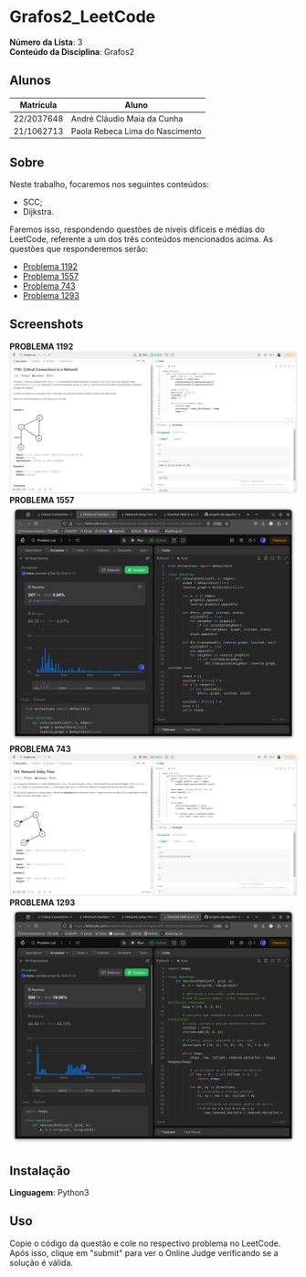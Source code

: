 # Grafos2_LeetCode

**Número da Lista**: 3<br>
**Conteúdo da Disciplina**: Grafos2<br>

## Alunos
|Matrícula | Aluno |
| -- | -- |
| 22/2037648  |  André Cláudio Maia da Cunha |
| 21/1062713 |  	Paola Rebeca Lima do Nascimento |

## Sobre 
Neste trabalho, focaremos nos seguintes conteúdos:
- SCC;
- Dijkstra.

Faremos isso, respondendo questões de níveis difíceis e médias do LeetCode, referente a um dos três conteúdos mencionados acima. As questões que responderemos serão:
- [Problema 1192](https://leetcode.com/problems/critical-connections-in-a-network/description/)
- [Problema 1557](https://leetcode.com/problems/minimum-number-of-vertices-to-reach-all-nodes/description/)
- [Problema 743](https://leetcode.com/problems/network-delay-time/description/)
- [Problema 1293](https://leetcode.com/problems/shortest-path-in-a-grid-with-obstacles-elimination/description/)

## Screenshots
**PROBLEMA 1192**
![imagem1](assets/1192.png)
**PROBLEMA 1557**
![imagem2](assets/1557.png)
**PROBLEMA 743**
![imagem3](assets/743.png)
**PROBLEMA 1293**
![imagem4](assets/1293.png)

## Instalação 
**Linguagem**: Python3<br>

## Uso 
Copie o código da questão e cole no respectivo problema no LeetCode. Após isso, clique em "submit" para ver o Online Judge verificando se a solução é válida.




